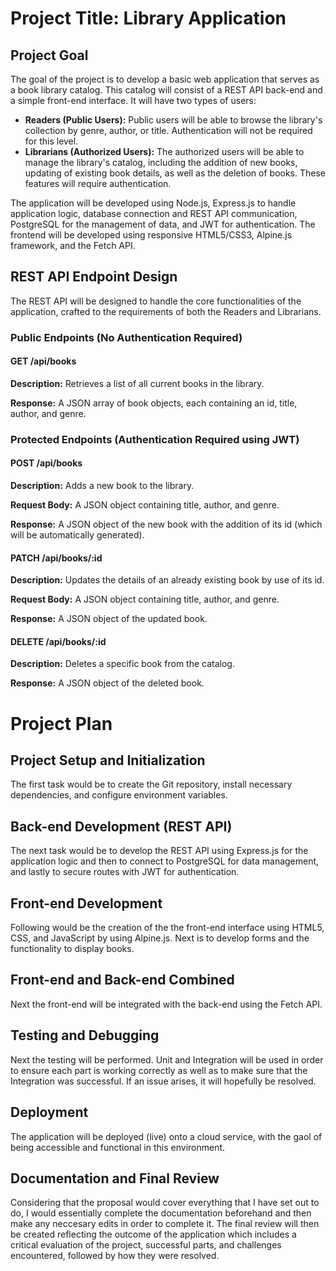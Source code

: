 <h1>Project Title: Library Application</h1>

<h2>Project Goal</h2>
<p>The goal of the project is to develop a basic web application that serves as a book library catalog. This catalog will consist of a REST API back-end and a simple front-end interface. It will have two types of users:</p>

<ul>
    <li><strong>Readers (Public Users):</strong> Public users will be able to browse the library's collection by genre, author, or title. Authentication will not be required for this level.</li>
    <li><strong>Librarians (Authorized Users):</strong> The authorized users will be able to manage the library's catalog, including the addition of new books, updating of existing book details, as well as the deletion of books. These features will require authentication.</li>
</ul>

<p>The application will be developed using Node.js, Express.js to handle application logic, database connection and REST API communication, PostgreSQL for the management of data, and JWT for authentication. The frontend will be developed using responsive HTML5/CSS3, Alpine.js framework, and the Fetch API.</p>

<h2>REST API Endpoint Design</h2>
<p>The REST API will be designed to handle the core functionalities of the application, crafted to the requirements of both the Readers and Librarians.</p>

<h3>Public Endpoints (No Authentication Required)</h3>

<h4>GET /api/books</h4>
<p><strong>Description:</strong> Retrieves a list of all current books in the library.</p>
<p><strong>Response:</strong> A JSON array of book objects, each containing an id, title, author, and genre.</p>

<h3>Protected Endpoints (Authentication Required using JWT)</h3>

<h4>POST /api/books</h4>
<p><strong>Description:</strong> Adds a new book to the library.</p>
<p><strong>Request Body:</strong> A JSON object containing title, author, and genre.</p>
<p><strong>Response:</strong> A JSON object of the new book with the addition of its id (which will be automatically generated).</p>

<h4>PATCH /api/books/:id</h4>
<p><strong>Description:</strong> Updates the details of an already existing book by use of its id.</p>
<p><strong>Request Body:</strong> A JSON object containing title, author, and genre.</p>
<p><strong>Response:</strong> A JSON object of the updated book.</p>

<h4>DELETE /api/books/:id</h4>
<p><strong>Description:</strong> Deletes a specific book from the catalog.</p>
<p><strong>Response:</strong> A JSON object of the deleted book.</p>

<h1>Project Plan</h1>

<h2>Project Setup and Initialization</h2>
<p>The first task would be to create the Git repository, install necessary dependencies, and configure environment variables.</p>

<h2>Back-end Development (REST API)</h2>
<p>The next task would be to develop the REST API using Express.js for the application logic and then to connect to PostgreSQL for data management, and lastly to secure routes with JWT for authentication.</p>

<h2>Front-end Development</h2>
<p>Following would be the creation of the the front-end interface using HTML5, CSS, and JavaScript by using Alpine.js. Next is to develop forms and the functionality to display books. 

<h2>Front-end and Back-end Combined</h2>
<p>Next the front-end will be integrated with the back-end using the Fetch API.</p>

<h2>Testing and Debugging</h2>
<p>Next the testing will be performed. Unit and Integration will be used in order to ensure each part is working correctly as well as to make sure that the Integration was successful. If an issue arises, it will hopefully be resolved.</p>

<h2>Deployment</h2>
<p>The application will be deployed (live) onto a cloud service, with the gaol of being accessible and functional in this environment.</p>

<h2>Documentation and Final Review</h2>
<p>Considering that the proposal would cover everything that I have set out to do, I would essentially complete the documentation beforehand and then make any neccesary edits in order to complete it. The final review will then be created reflecting the outcome of the application which includes a critical evaluation of the project, successful parts, and challenges encountered, followed by how they were resolved.</p>
